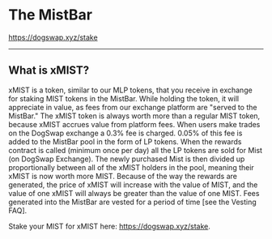 # The MistBar

<https://dogswap.xyz/stake>

---

## What is xMIST?

xMIST is a token, similar to our MLP tokens, that you receive in exchange for staking MIST tokens in the MistBar. While holding the token, it will appreciate in value, as fees from our exchange platform are "served to the MistBar." The xMIST token is always worth more than a regular MIST token, because xMIST accrues value from platform fees. When users make trades on the DogSwap exchange a 0.3% fee is charged. 0.05% of this fee is added to the MistBar pool in the form of LP tokens. When the rewards contract is called (minimum once per day) all the LP tokens are sold for Mist (on DogSwap Exchange). The newly purchased Mist is then divided up proportionally between all of the xMIST holders in the pool, meaning their xMIST is now worth more MIST. Because of the way the rewards are generated, the price of xMIST will increase with the value of MIST, and the value of one xMIST will always be greater than the value of one MIST. Fees generated into the MistBar are vested for a period of time [see the Vesting FAQ].

Stake your MIST for xMIST here: <https://dogswap.xyz/stake>.
